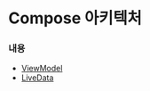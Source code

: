 # Compose 아키텍처

### 내용
- [ViewModel](https://github.com/damon-911/FastCampus/tree/main/Part4/chapter5/app/src/main/java/fastcampus/part4/chapter5/example/ViewModelExample.kt)
- [LiveData](https://github.com/damon-911/FastCampus/tree/main/Part4/chapter5/app/src/main/java/fastcampus/part4/chapter5/example/LiveDataExample.kt)